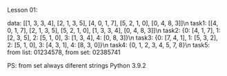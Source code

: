 Lesson 01:

data: [[1, 3, 3, 4], [2, 1, 3, 5], [4, 0, 1, 7], [5, 2, 1, 0], [0, 4, 8, 3]]\n
task1: [[4, 0, 1, 7], [2, 1, 3, 5], [5, 2, 1, 0], [1, 3, 3, 4], [0, 4, 8, 3]]\n
task2: {0: [4, 1, 7], 1: [2, 3, 5], 2: [5, 1, 0], 3: [1, 3, 4], 4: [0, 8, 3]}\n
task3: {0: [7, 4, 1], 1: [5, 3, 2], 2: [5, 1, 0], 3: [4, 3, 1], 4: [8, 3, 0]}\n
task4: {0, 1, 2, 3, 4, 5, 7, 8}\n
task5: from list: 01234578, from set: 02385741

PS: from set always diferent strings
Python 3.9.2

